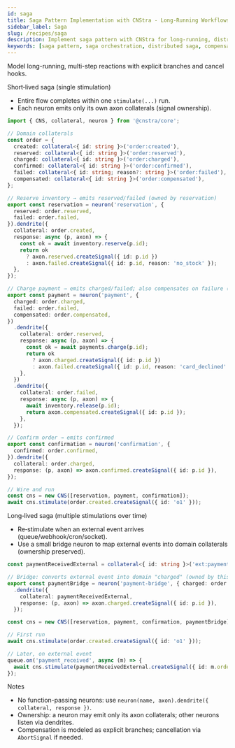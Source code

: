 ```yaml
---
id: saga
title: Saga Pattern Implementation with CNStra - Long-Running Workflows
sidebar_label: Saga
slug: /recipes/saga
description: Implement saga pattern with CNStra for long-running, distributed workflows. Learn short-lived vs long-lived sagas, compensation logic, error handling, and external event triggers for Node.js backends and microservices.
keywords: [saga pattern, saga orchestration, distributed saga, compensation logic, long-running workflows, distributed transactions, microservices saga, event-driven saga, workflow coordination, process manager, choreography vs orchestration, eventual consistency, rollback logic, error recovery, event sourcing saga]
---
```


Model long-running, multi-step reactions with explicit branches and cancel hooks.

Short‑lived saga (single stimulation)
- Entire flow completes within one `stimulate(...)` run.
- Each neuron emits only its own axon collaterals (signal ownership).

```ts
import { CNS, collateral, neuron } from '@cnstra/core';

// Domain collaterals
const order = {
  created: collateral<{ id: string }>('order:created'),
  reserved: collateral<{ id: string }>('order:reserved'),
  charged: collateral<{ id: string }>('order:charged'),
  confirmed: collateral<{ id: string }>('order:confirmed'),
  failed: collateral<{ id: string; reason?: string }>('order:failed'),
  compensated: collateral<{ id: string }>('order:compensated'),
};

// Reserve inventory → emits reserved/failed (owned by reservation)
export const reservation = neuron('reservation', {
  reserved: order.reserved,
  failed: order.failed,
}).dendrite({
  collateral: order.created,
  response: async (p, axon) => {
    const ok = await inventory.reserve(p.id);
    return ok
      ? axon.reserved.createSignal({ id: p.id })
      : axon.failed.createSignal({ id: p.id, reason: 'no_stock' });
  },
});

// Charge payment → emits charged/failed; also compensates on failure (releases stock)
export const payment = neuron('payment', {
  charged: order.charged,
  failed: order.failed,
  compensated: order.compensated,
})
  .dendrite({
    collateral: order.reserved,
    response: async (p, axon) => {
      const ok = await payments.charge(p.id);
      return ok
        ? axon.charged.createSignal({ id: p.id })
        : axon.failed.createSignal({ id: p.id, reason: 'card_declined' });
    },
  })
  .dendrite({
    collateral: order.failed,
    response: async (p, axon) => {
      await inventory.release(p.id);
      return axon.compensated.createSignal({ id: p.id });
    },
  });

// Confirm order → emits confirmed
export const confirmation = neuron('confirmation', {
  confirmed: order.confirmed,
}).dendrite({
  collateral: order.charged,
  response: (p, axon) => axon.confirmed.createSignal({ id: p.id }),
});

// Wire and run
const cns = new CNS([reservation, payment, confirmation]);
await cns.stimulate(order.created.createSignal({ id: 'o1' }));
```

Long‑lived saga (multiple stimulations over time)
- Re‑stimulate when an external event arrives (queue/webhook/cron/socket).
- Use a small bridge neuron to map external events into domain collaterals (ownership preserved).

```ts
const paymentReceivedExternal = collateral<{ id: string }>('ext:payment-received');

// Bridge: converts external event into domain "charged" (owned by this bridge)
export const paymentBridge = neuron('payment-bridge', { charged: order.charged })
  .dendrite({
    collateral: paymentReceivedExternal,
    response: (p, axon) => axon.charged.createSignal({ id: p.id }),
  });

const cns = new CNS([reservation, payment, confirmation, paymentBridge]);

// First run
await cns.stimulate(order.created.createSignal({ id: 'o1' }));

// Later, on external event
queue.on('payment_received', async (m) => {
  await cns.stimulate(paymentReceivedExternal.createSignal({ id: m.orderId }));
});
```

Notes
- No function-passing neurons: use `neuron(name, axon).dendrite({ collateral, response })`.
- Ownership: a neuron may emit only its axon collaterals; other neurons listen via dendrites.
- Compensation is modeled as explicit branches; cancellation via `AbortSignal` if needed.
